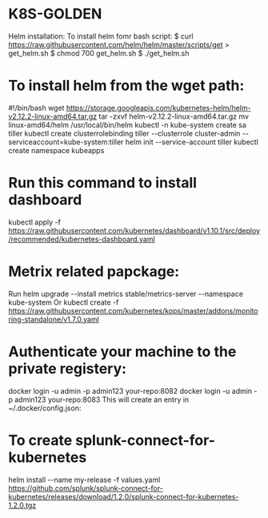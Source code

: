 # K8S-GOLDEN

Helm installation:
To install helm fomr bash script:
$ curl https://raw.githubusercontent.com/helm/helm/master/scripts/get > get_helm.sh
$ chmod 700 get_helm.sh
$ ./get_helm.sh

# To install helm from  the wget path:
#!/bin/bash
wget https://storage.googleapis.com/kubernetes-helm/helm-v2.12.2-linux-amd64.tar.gz
tar -zxvf helm-v2.12.2-linux-amd64.tar.gz
mv linux-amd64/helm /usr/local/bin/helm
kubectl -n kube-system create sa tiller
kubectl create clusterrolebinding tiller --clusterrole cluster-admin --serviceaccount=kube-system:tiller
helm init --service-account tiller
kubectl create namespace kubeapps

# Run this command to install dashboard
kubectl apply -f https://raw.githubusercontent.com/kubernetes/dashboard/v1.10.1/src/deploy/recommended/kubernetes-dashboard.yaml

# Metrix related papckage:
Run
helm upgrade --install metrics stable/metrics-server --namespace kube-system
Or
kubectl create -f https://raw.githubusercontent.com/kubernetes/kops/master/addons/monitoring-standalone/v1.7.0.yaml

# Authenticate your machine to the private registery:
docker login -u admin -p admin123 your-repo:8082
docker login -u admin -p admin123 your-repo:8083
This will create an entry in ~/.docker/config.json:

# To create splunk-connect-for-kubernetes
 helm install --name my-release -f values.yaml https://github.com/splunk/splunk-connect-for-kubernetes/releases/download/1.2.0/splunk-connect-for-kubernetes-1.2.0.tgz
